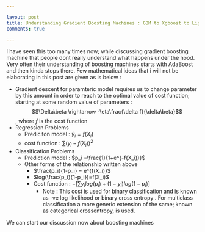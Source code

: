 ```yaml
---

layout: post
title: Understanding Gradient Boosting Machines : GBM to Xgboost to LightGBM/CatBoost
comments: true

---
```


I have seen this too many times now; while discussing gradient boosting machine that people dont really understand what happens under the hood. Very often their understanding of boosting machines starts with AdaBoost and then kinda stops there. Few mathematical ideas that i will not be elaborating in this post are given as is below :

* Gradient descent for paramteric model requires us to change parameter by this amount in order to reach to the optimal value of cost function; starting at some random value of parameters : $$\Delta\beta \rightarrow -\eta\frac{\delta f}{\delta\beta}$$ , where $f$ is the cost function 
* Regression Problems
  * Prediciton model : $\hat{y}_i = f(X_i)$
  * cost function : $\sum(y_i - f(X_i))^2$
* Classification Problems 
  * Prediction model : $p_i =\frac{1}{1+e^{-f(X_i)}}$
  * Other forms of the relationship written above
    * $\frac{p_i}{1-p_i} = e^{f(X_i)}$
    * $log(\frac{p_i}{1-p_i})=f(X_i)$
    * Cost function : $-[\sum y_i log(p_i)+(1-y_i)log(1-p_i) ]$ 
      * Note : This cost is used for binary classification and is known as -ve log likelihood or binary cross entropy . For multiclass classification a more generic extension of the same; known as  categorical crossentropy, is used.

We can start our discussion now about boosting machines 

